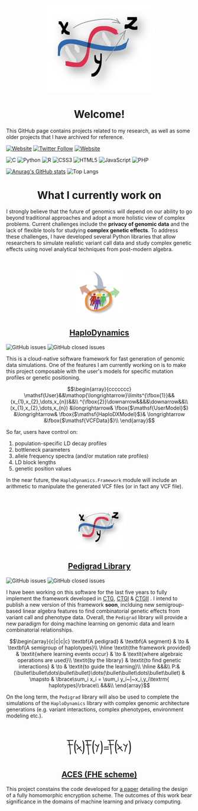 <p align="center">
  <img width="300px" src="img/logo.png" />
  <h1 align="center">Welcome!</a></h1>
</p>

This GitHub page contains projects related to my research, as well as some older projects that I have archived for reference.

[![Website](https://img.shields.io/website?up_color=olivegreen&url=https%3A%2F%2Fwww.normalesup.org%2F~tuyeras%2F&style=for-the-badge&label=Webpage)](https://www.normalesup.org/~tuyeras/)
[![Twitter Follow](https://img.shields.io/twitter/follow/Rtuyeras?label=%40Rtuyeras&style=for-the-badge&logo=X&labelColor=black&color=grey)](https://twitter.com/rtuyeras?lang=en)
[![Website](https://img.shields.io/website?up_message=%20&up_color=dodgerblue&url=https%3A%2F%2Fhub.docker.com%2Fu%2Frtuyeras&style=for-the-badge&logo=Docker&label=Docker)
](https://hub.docker.com/u/rtuyeras)

![C](https://img.shields.io/badge/c-%2300599C.svg?style=for-the-badge&logo=c&logoColor=white)
![Python](https://img.shields.io/badge/python-3670A0?style=for-the-badge&logo=python&logoColor=ffdd54)
![R](https://img.shields.io/badge/r-%23276DC3.svg?style=for-the-badge&logo=r&logoColor=white)
![CSS3](https://img.shields.io/badge/css3-%231572B6.svg?style=for-the-badge&logo=css3&logoColor=white)
![HTML5](https://img.shields.io/badge/html5-%23E34F26.svg?style=for-the-badge&logo=html5&logoColor=white)
![JavaScript](https://img.shields.io/badge/javascript-%23323330.svg?style=for-the-badge&logo=javascript&logoColor=%23F7DF1E)
![PHP](https://img.shields.io/badge/php-%23777BB4.svg?style=for-the-badge&logo=php&logoColor=white)

[![Anurag's GitHub stats](https://github-readme-stats.vercel.app/api?username=remytuyeras\&rank_icon=github)](https://github.com/anuraghazra/github-readme-stats)
![Top Langs](https://github-readme-stats.vercel.app/api/top-langs/?username=remytuyeras&layout=compact)
<br>

<p align="center">
  <h1 align="center">What I currently work on</h1>
</p>

I strongly believe that the future of genomics will depend on our ability to go beyond traditional approaches and adopt a more holistic view of complex problems. 
Current challenges include the **privacy of genomic data** and the lack of flexible tools for studying **complex genetic effects**. To address these challenges, I have developed several Python libraries that allow researchers to simulate realistic variant call data and study complex genetic effects using novel analytical techniques from post-modern algebra.

<br>

<p align="center">
  <img width="130px" src="img/haplo-logo.png"/>
  <h2 align="center"><a href="https://github.com/remytuyeras/HaploDynamics">HaploDynamics</a></h2>
</p>

![GitHub issues](https://img.shields.io/github/issues-raw/remytuyeras/HaploDynamics?style=for-the-badge&logo=Github&color=purple)
![GitHub closed issues](https://img.shields.io/github/issues-closed-raw/remytuyeras/HaploDynamics?style=for-the-badge&logo=Github&color=purple)

This is a cloud-native software framework for fast generation of genomic data simulations. One of the features I am currently working on is to make this project composable with the user's models for specific mutation profiles or genetic positioning. 

$$\begin{array}{ccccccc}
\mathsf{User}&&\mathop{\longrightarrow}\limits^{\fbox{1}}&&(x_{1},x_{2},\dots,x_{n})&&\\
^{\fbox{2}}\downarrow&&&&\downarrow&&\\
(x_{1},x_{2},\dots,x_{n}) &\longrightarrow& \fbox{$\mathsf{UserModel}$} &\longrightarrow& \fbox{$\mathsf{HaploDXModel}$}& \longrightarrow &\fbox{$\mathsf{VCFData}$}\\
\end{array}$$

So far, users have control on:
  1. population-specific LD decay profiles
  2. bottleneck parameters
  3. allele frequency spectra (and/or mutation rate profiles)
  4. LD block lengths
  5. genetic position values

In the near future, the ```HaploDynamics.Framework``` module will include an arithmetic to manipulate the generated VCF files (or in fact any VCF file).

<br>

<p align="center">
  <img width="150px" src="img/logo.png"/>
  <h2 align="center"><a href="https://github.com/remytuyeras/pedigrad-library">Pedigrad Library</a></h2>
</p>

![GitHub issues](https://img.shields.io/github/issues-raw/remytuyeras/pedigrad-library?style=for-the-badge&logo=Github&color=purple)
![GitHub closed issues](https://img.shields.io/github/issues-closed-raw/remytuyeras/pedigrad-library?style=for-the-badge&logo=Github&color=purple)

I have been working on this software for the last five years to fully implement the framework developed in <a href="https://arxiv.org/abs/1708.05255">CTG</a>, <a href="https://arxiv.org/abs/1805.07002">CTGI</a> \& <a href="https://arxiv.org/abs/1805.07004">CTGII</a> . I intend to publish a new version of this framework **soon**, inclduing new semigroup-based linear algebra features to find combinatorial genetic effects from variant call and phenotype data. Overall,  the ```Pedigrad``` library will provide a new paradigm for doing machine learning on genomic data and learn combinatorial relationships.

$$\begin{array}{c|c|c|c}
\textbf{A pedigrad} & \textbf{A segment} & \to & \textbf{A semigroup of haplotypes}\\
\hline
\textit{the framework provided} & \textit{where learning events occur} & \to & \textit{where algebraic operations are used}\\
\textit{by the library} & \textit{to find genetic interactions} & \to & \textit{to guide the learning}\\
\hline
&&&\\
P:&(\bullet\bullet\dots\bullet\bullet)\dots(\bullet\bullet\dots\bullet\bullet) & \mapsto & \lbrace\sum_i x_i = \sum_i y_i~|~x_i,y_i\textrm{ haplotypes}\rbrace\\
&&&\\
\end{array}$$

On the long term, the ```Pedigrad``` library will also be used to complete the simulations of the ```HaploDynamics``` library with complex genomic architecture generations (e.g. variant interactions, complex phenotypes, environment modeling etc.).

<br>

<p align="center">
  <img width="180px" src="img/logo-fhe.png"/>
  <h2 align="center"><a href="https://github.com/remytuyeras/aces">ACES (FHE scheme)</a></h2>
</p>

This project constains the code developed for [a paper](https://arxiv.org/abs/2401.13255) detailing the design of a fully homomorphic encryption scheme. The outcomes of this work bear significance in the domains of machine learning and privacy computing.


